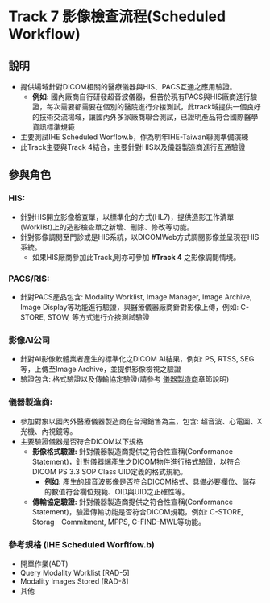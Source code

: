 # Track 7 影像檢查流程(Scheduled Workflow) 
## 說明
* 提供場域針對DICOM相關的醫療儀器與HIS、PACS互通之應用驗證。
  - **例如:** 國內廠商自行研發超音波儀器，但苦於現有PACS與HIS廠商進行驗證，每次需要都需要在個別的醫院進行介接測試，此track域提供一個良好的技術交流場域，讓國內外多家廠商聯合測試，已證明產品符合國際醫學資訊標準規範
* 主要測試IHE Scheduled Worflow.b，作為明年IHE-Taiwan聯測準備演練
* 此Track主要與Track 4結合，主要針對HIS以及儀器製造商進行互通驗證

## 參與角色

### HIS:
* 針對HIS開立影像檢查單，以標準化的方式(HL7)，提供造影工作清單(Worklist)上的造影檢查單之新增、刪除、修改等功能。
* 針對影像調閱至門診或是HIS系統，以DICOMWeb方式調閱影像並呈現在HIS系統。
  - 如果HIS廠商參加此Track,則亦可參加 **#Track 4** 之影像調閱情境。

### PACS/RIS: 
* 針對PACS產品包含: Modality Worklist, Image Manager, Image Archive, Image Display等功能進行驗證，與醫療儀器廠商針對影像上傳，例如: C-STORE, STOW, 等方式進行介接測試驗證

### 影像AI公司
* 針對AI影像軟體業者產生的標準化之DICOM AI結果，例如: PS, RTSS, SEG等，上傳至Image Archive，並提供影像檢視之驗證
* 驗證包含: 格式驗證以及傳輸協定驗證(請參考 <u>儀器製造商</u>章節說明)

### 儀器製造商:
* 參加對象以國內外醫療儀器製造商在台灣銷售為主，包含: 超音波、心電圖、X光機、內視鏡等。
* 主要驗證儀器是否符合DICOM以下規格
  - **影像格式驗證:** 針對儀器製造商提供之符合性宣稱(Conformance Statement)，針對儀器端產生之DICOM物件進行格式驗證，以符合DICOM PS 3.3 SOP Class UID定義的格式規範。
    - **例如:** 產生的超音波影像是否符合DICOM格式、具備必要欄位、儲存的數值符合欄位規範、OID與UID之正確性等。
  - **傳輸協定驗證:** 針對儀器製造商提供之符合性宣稱(Conformance Statement)，驗證傳輸功能是否符合DICOM規範，例如: C-STORE, Storag　Commitment, MPPS, C-FIND-MWL等功能。

### 參考規格 (IHE Scheduled Worflfow.b)
* 開單作業(ADT)
* Query Modality Worklist [RAD-5]
* Modality Images Stored [RAD-8]
* 其他